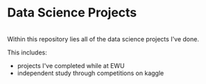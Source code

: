 # Data Science Projects

<br>
Within this repository lies all of the data science projects I've done.

This includes:
- projects I've completed while at EWU
- independent study through competitions on kaggle
